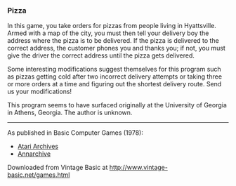 ### Pizza

In this game, you take orders for pizzas from people living in Hyattsville. Armed with a map of the city, you must then tell your delivery boy the address where the pizza is to be delivered. If the pizza is delivered to the correct address, the customer phones you and thanks you; if not, you must give the driver the correct address until the pizza gets delivered.

Some interesting modifications suggest themselves for this program such as pizzas getting cold after two incorrect delivery attempts or taking three or more orders at a time and figuring out the shortest delivery route. Send us your modifications!

This program seems to have surfaced originally at the University of Georgia in Athens, Georgia. The author is unknown.

---

As published in Basic Computer Games (1978):
- [Atari Archives](https://www.atariarchives.org/basicgames/showpage.php?page=126)
- [Annarchive](https://annarchive.com/files/Basic_Computer_Games_Microcomputer_Edition.pdf#page=141)

Downloaded from Vintage Basic at
http://www.vintage-basic.net/games.html
